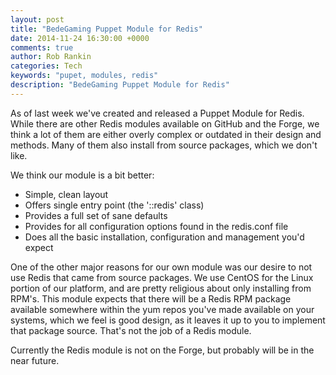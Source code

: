 ```yaml
---
layout: post
title: "BedeGaming Puppet Module for Redis"
date: 2014-11-24 16:30:00 +0000
comments: true
author: Rob Rankin
categories: Tech
keywords: "pupet, modules, redis"
description: "BedeGaming Puppet Module for Redis"
---
```

As of last week we've created and released a Puppet Module for Redis.  While there are other Redis modules available on GitHub and the Forge, we think a lot of them are either overly complex or outdated in their design and methods.  Many of them also install from source packages, which we don't like.

We think our module is a bit better:

* Simple, clean layout
* Offers single entry point (the '::redis' class)
* Provides a full set of sane defaults
* Provides for all configuration options found in the redis.conf file
* Does all the basic installation, configuration and management you'd expect

One of the other major reasons for our own module was our desire to not use Redis that came from source packages.  We use CentOS for the Linux portion of our platform, and are pretty religious about only installing from RPM's.  This module expects that there will be a Redis RPM package available somewhere within the yum repos you've made available on your systems, which we feel is good design, as it leaves it up to you to implement that package source.  That's not the job of a Redis module.

Currently the Redis module is not on the Forge, but probably will be in the near future.